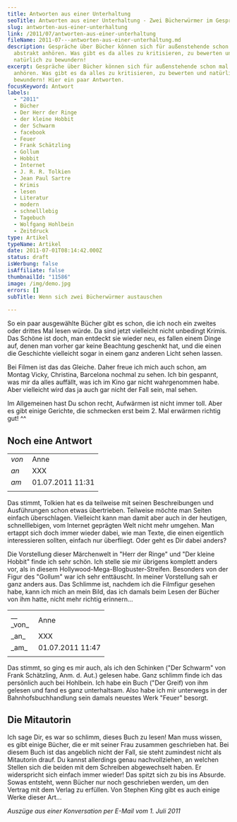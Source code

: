 ```yaml
---
title: Antworten aus einer Unterhaltung
seoTitle: Antworten aus einer Unterhaltung - Zwei Bücherwürmer im Gespräch
slug: antworten-aus-einer-unterhaltung
link: /2011/07/antworten-aus-einer-unterhaltung
fileName: 2011-07---antworten-aus-einer-unterhaltung.md
description: Gespräche über Bücher können sich für außenstehende schon mal
  abstrakt anhören. Was gibt es da alles zu kritisieren, zu bewerten und
  natürlich zu bewundern!
excerpt: Gespräche über Bücher können sich für außenstehende schon mal abstrakt
  anhören. Was gibt es da alles zu kritisieren, zu bewerten und natürlich zu
  bewundern! Hier ein paar Antworten.
focusKeyword: Antwort
labels:
  - "2011"
  - Bücher
  - Der Herr der Ringe
  - der kleine Hobbit
  - der Schwarm
  - facebook
  - Feuer
  - Frank Schätzling
  - Gollum
  - Hobbit
  - Internet
  - J. R. R. Tolkien
  - Jean Paul Sartre
  - Krimis
  - lesen
  - Literatur
  - modern
  - schnelllebig
  - Tagebuch
  - Wolfgang Hohlbein
  - Zeitdruck
type: Artikel
typeName: Artikel
date: 2011-07-01T08:14:42.000Z
status: draft
isWerbung: false
isAffiliate: false
thumbnailId: "11586"
image: /img/demo.jpg
errors: []
subTitle: Wenn sich zwei Bücherwürmer austauschen
  
---
```


So ein paar ausgewählte Bücher gibt es schon, die ich noch ein zweites oder
drittes Mal lesen würde. Da sind jetzt vielleicht nicht unbedingt Krimis. Das
Schöne ist doch, man entdeckt sie wieder neu, es fallen einem Dinge auf, denen
man vorher gar keine Beachtung geschenkt hat, und die einen die Geschichte
vielleicht sogar in einem ganz anderen Licht sehen lassen.

Bei Filmen ist das das Gleiche. Daher freue ich mich auch schon, am Montag
Vicky, Christina, Barcelona nochmal zu sehen. Ich bin gespannt, was mir da alles
auffällt, was ich im Kino gar nicht wahrgenommen habe. Aber vielleicht wird das
ja auch gar nicht der Fall sein, mal sehen.

Im Allgemeinen hast Du schon recht, Aufwärmen ist nicht immer toll. Aber es gibt
einige Gerichte, die schmecken erst beim 2. Mal erwärmen richtig gut! ^^

## Noch eine Antwort<table border="0" width="510" cellpadding="0"><tbody><tr><td width="32"> _von_ </td><td>Anne</td></tr><tr><td width="32"> _an_ </td><td>XXX</td></tr><tr><td width="32"> _am_ </td><td>01.07.2011 11:31</td></tr><tr><td></td><td></td></tr></tbody></table>

Das stimmt, Tolkien hat es da teilweise mit seinen Beschreibungen und
Ausführungen schon etwas übertrieben. Teilweise möchte man Seiten einfach
überschlagen. Vielleicht kann man damit aber auch in der heutigen,
schnelllebigen, vom Internet geprägten Welt nicht mehr umgehen. Man ertappt sich
doch immer wieder dabei, wie man Texte, die einen eigentlich interessieren
sollten, einfach nur überfliegt. Oder geht es Dir dabei anders?

Die Vorstellung dieser Märchenwelt in "Herr der Ringe" und "Der kleine Hobbit"
finde ich sehr schön. Ich stelle sie mir übrigens komplett anders vor, als in
diesem Hollywood-Mega-Blogbuster-Streifen. Besonders von der Figur des "Gollum"
war ich sehr enttäuscht. In meiner Vorstellung sah er ganz anders aus. Das
Schlimme ist, nachdem ich die Filmfigur gesehen habe, kann ich mich an mein
Bild, das ich damals beim Lesen der Bücher von ihm hatte, nicht mehr richtig
erinnern...

<table border="0" width="510" cellpadding="0"><tbody><tr><td width="46"> __  _von_ </td><td>Anne</td></tr><tr><td width="46"> _an_ </td><td>XXX</td></tr><tr><td width="46"> _am_ </td><td>01.07.2011 11:47</td></tr><tr><td></td><td></td></tr></tbody></table>

Das stimmt, so ging es mir auch, als ich den Schinken ("Der Schwarm" von Frank
Schätzling, Anm. d. Aut.) gelesen habe. Ganz schlimm finde ich das persönlich
auch bei Hohlbein. Ich habe ein Buch ("Der Greif) von ihm gelesen und fand es
ganz unterhaltsam. Also habe ich mir unterwegs in der Bahnhofsbuchhandlung sein
damals neuestes Werk "Feuer" besorgt.

## Die Mitautorin

Ich sage Dir, es war so schlimm, dieses Buch zu lesen! Man muss wissen, es gibt
einige Bücher, die er mit seiner Frau zusammen geschrieben hat. Bei diesem Buch
ist das angeblich nicht der Fall, sie steht zumindest nicht als Mitautorin
drauf. Du kannst allerdings genau nachvollziehen, an welchen Stellen sich die
beiden mit dem Schreiben abgewechselt haben. Er widerspricht sich einfach immer
wieder! Das spitzt sich zu bis ins Absurde. Sowas entsteht, wenn Bücher nur noch
geschrieben werden, um den Vertrag mit dem Verlag zu erfüllen. Von Stephen King
gibt es auch einige Werke dieser Art...

_Auszüge aus einer Konversation per E-Mail vom 1. Juli 2011_

  